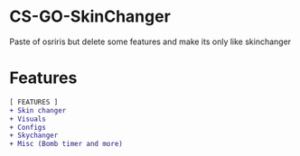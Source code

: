# CS-GO-SkinChanger
Paste of osriris but delete some features and make its only like skinchanger




# Features
```diff
[ FEATURES ]
+ Skin changer
+ Visuals
+ Configs
+ Skychanger 
+ Misc (Bomb timer and more)
```
